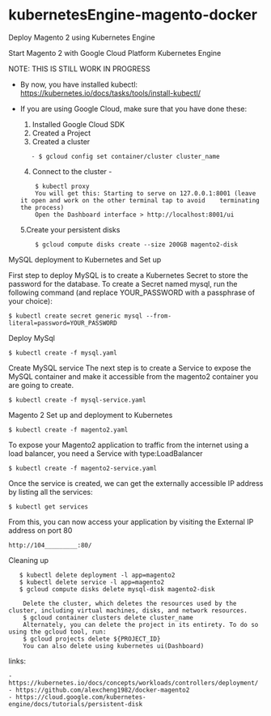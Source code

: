 # kubernetesEngine-magento-docker
Deploy Magento 2 using Kubernetes Engine

Start Magento 2 with Google Cloud Platform Kubernetes Engine

NOTE: THIS IS STILL WORK IN PROGRESS

- By now, you have installed kubectl: https://kubernetes.io/docs/tasks/tools/install-kubectl/
- If you are using Google Cloud, make sure that you have done these:
  1. Installed Google Cloud SDK
  2. Created a Project
  3. Created a cluster
  ```- $ gcloud container clusters create cluster_name
     - $ gcloud config set container/cluster cluster_name
  ```

  4. Connect to the cluster -
  ``` $ gcloud container clusters get-credentials cluster_name --zone us-central1-a --project project_name
      $ kubectl proxy
      You will get this: Starting to serve on 127.0.0.1:8001 (leave it open and work on the other terminal tap to avoid    terminating the process)
      Open the Dashboard interface > http://localhost:8001/ui
  ```
  5.Create your persistent disks
  ``` $ gcloud compute disks create --size 200GB mysql-disk
      $ gcloud compute disks create --size 200GB magento2-disk
  ```                                                             
MySQL deployment to Kubernetes and Set up

First step to deploy MySQL is to create a Kubernetes Secret to store the password for the database. To create a Secret named mysql, run the following command (and replace YOUR_PASSWORD with a passphrase of your choice):
```
$ kubectl create secret generic mysql --from-literal=password=YOUR_PASSWORD
```

Deploy MySql
```
$ kubectl create -f mysql.yaml
```
Create MySQL service
The next step is to create a Service to expose the MySQL container and make it accessible from the magento2 container you are going to create.
```
$ kubectl create -f mysql-service.yaml
```

Magento 2 Set up and deployment to Kubernetes
```
$ kubectl create -f magento2.yaml
```
To expose your Magento2 application to traffic from the internet using a load balancer, you need a Service with type:LoadBalancer
```
$ kubectl create -f magento2-service.yaml
```
Once the service is created, we can get the externally accessible IP address by listing all the services:
```
$ kubectl get services
```

From this, you can now access your application by visiting the External IP address on port 80
```
http://104_________:80/
```

Cleaning up
 ```$ kubectl delete secret  mysql
    $ kubectl delete deployment -l app=magento2
    $ kubectl delete service -l app=magento2
    $ gcloud compute disks delete mysql-disk magento2-disk

     Delete the cluster, which deletes the resources used by the cluster, including virtual machines, disks, and network resources.
     $ gcloud container clusters delete cluster_name
     Alternately, you can delete the project in its entirety. To do so using the gcloud tool, run:
     $ gcloud projects delete ${PROJECT_ID}
     You can also delete using kubernetes ui(Dashboard)
```

links:

```
- https://kubernetes.io/docs/concepts/workloads/controllers/deployment/
- https://github.com/alexcheng1982/docker-magento2
- https://cloud.google.com/kubernetes-engine/docs/tutorials/persistent-disk
```
